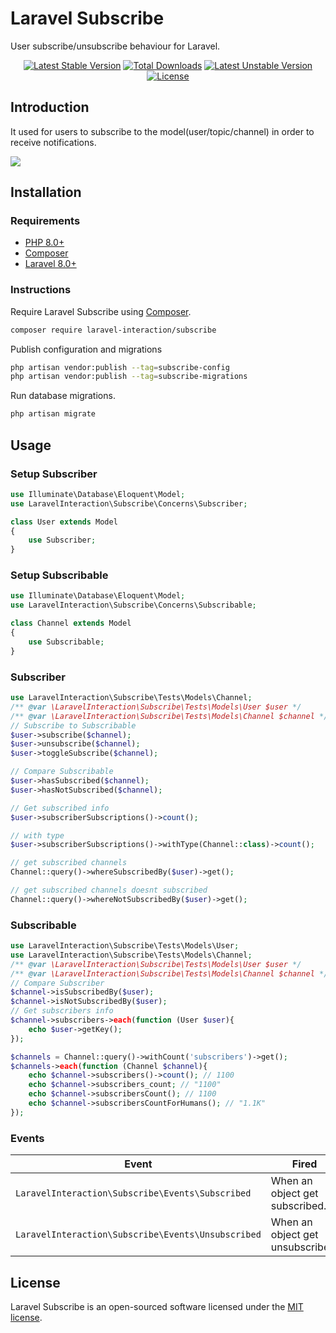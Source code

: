 # Laravel Subscribe

User subscribe/unsubscribe behaviour for Laravel.

<p align="center">
<a href="https://packagist.org/packages/laravel-interaction/subscribe"><img src="https://poser.pugx.org/laravel-interaction/subscribe/v/stable.svg" alt="Latest Stable Version"></a>
<a href="https://packagist.org/packages/laravel-interaction/subscribe"><img src="https://poser.pugx.org/laravel-interaction/subscribe/downloads" alt="Total Downloads"></a>
<a href="https://packagist.org/packages/laravel-interaction/subscribe"><img src="https://poser.pugx.org/laravel-interaction/subscribe/v/unstable.svg" alt="Latest Unstable Version"></a>
<a href="https://packagist.org/packages/laravel-interaction/subscribe"><img src="https://poser.pugx.org/laravel-interaction/subscribe/license" alt="License"></a>
</p>

## Introduction

It used for users to subscribe to the model(user/topic/channel) in order to receive notifications.

![](https://img.shields.io/badge/%F0%9F%94%94-1.2k-green?style=social)

## Installation

### Requirements

- [PHP 8.0+](https://php.net/releases/)
- [Composer](https://getcomposer.org)
- [Laravel 8.0+](https://laravel.com/docs/releases)

### Instructions

Require Laravel Subscribe using [Composer](https://getcomposer.org).

```bash
composer require laravel-interaction/subscribe
```

Publish configuration and migrations

```bash
php artisan vendor:publish --tag=subscribe-config
php artisan vendor:publish --tag=subscribe-migrations
```

Run database migrations.

```bash
php artisan migrate
```

## Usage

### Setup Subscriber

```php
use Illuminate\Database\Eloquent\Model;
use LaravelInteraction\Subscribe\Concerns\Subscriber;

class User extends Model
{
    use Subscriber;
}
```

### Setup Subscribable

```php
use Illuminate\Database\Eloquent\Model;
use LaravelInteraction\Subscribe\Concerns\Subscribable;

class Channel extends Model
{
    use Subscribable;
}
```

### Subscriber

```php
use LaravelInteraction\Subscribe\Tests\Models\Channel;
/** @var \LaravelInteraction\Subscribe\Tests\Models\User $user */
/** @var \LaravelInteraction\Subscribe\Tests\Models\Channel $channel */
// Subscribe to Subscribable
$user->subscribe($channel);
$user->unsubscribe($channel);
$user->toggleSubscribe($channel);

// Compare Subscribable
$user->hasSubscribed($channel);
$user->hasNotSubscribed($channel);

// Get subscribed info
$user->subscriberSubscriptions()->count(); 

// with type
$user->subscriberSubscriptions()->withType(Channel::class)->count(); 

// get subscribed channels
Channel::query()->whereSubscribedBy($user)->get();

// get subscribed channels doesnt subscribed
Channel::query()->whereNotSubscribedBy($user)->get();
```

### Subscribable

```php
use LaravelInteraction\Subscribe\Tests\Models\User;
use LaravelInteraction\Subscribe\Tests\Models\Channel;
/** @var \LaravelInteraction\Subscribe\Tests\Models\User $user */
/** @var \LaravelInteraction\Subscribe\Tests\Models\Channel $channel */
// Compare Subscriber
$channel->isSubscribedBy($user); 
$channel->isNotSubscribedBy($user);
// Get subscribers info
$channel->subscribers->each(function (User $user){
    echo $user->getKey();
});

$channels = Channel::query()->withCount('subscribers')->get();
$channels->each(function (Channel $channel){
    echo $channel->subscribers()->count(); // 1100
    echo $channel->subscribers_count; // "1100"
    echo $channel->subscribersCount(); // 1100
    echo $channel->subscribersCountForHumans(); // "1.1K"
});
```

### Events

| Event | Fired |
| --- | --- |
| `LaravelInteraction\Subscribe\Events\Subscribed` | When an object get subscribed. |
| `LaravelInteraction\Subscribe\Events\Unsubscribed` | When an object get unsubscribed. |

## License

Laravel Subscribe is an open-sourced software licensed under the [MIT license](LICENSE).
